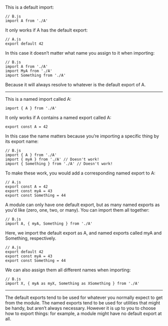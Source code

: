 This is a default import:
```
// B.js
import A from './A'
```
It only works if A has the default export:

```
// A.js
export default 42
```

In this case it doesn’t matter what name you assign to it when importing:

```
// B.js
import A from './A'
import MyA from './A'
import Something from './A'
```
Because it will always resolve to whatever is the default export of A.

***

This is a named import called A:

```
import { A } from './A'
```
It only works if A contains a named export called A:
```
export const A = 42
```
In this case the name matters because you’re importing a specific thing by its export name:
```
// B.js
import { A } from './A'
import { myA } from './A' // Doesn't work!
import { Something } from './A' // Doesn't work!
```

To make these work, you would add a corresponding named export to A:
```
// A.js
export const A = 42
export const myA = 43
export const Something = 44
```
A module can only have one default export, but as many named exports as you'd like (zero, one, two, or many). You can import them all together:

```
// B.js
import A, { myA, Something } from './A'
```
Here, we import the default export as A, and named exports called myA and Something, respectively.
```
// A.js
export default 42
export const myA = 43
export const Something = 44
```
We can also assign them all different names when importing:
```
// B.js
import X, { myA as myX, Something as XSomething } from './A'
```
***

The default exports tend to be used for whatever you normally expect to get from the module. The named exports tend to be used for utilities that might be handy, but aren’t always necessary. However it is up to you to choose how to export things: for example, a module might have no default export at all.
